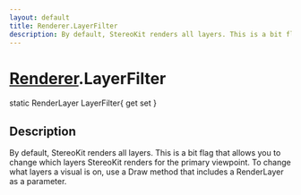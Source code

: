 ```yaml
---
layout: default
title: Renderer.LayerFilter
description: By default, StereoKit renders all layers. This is a bit flag that allows you to change which layers StereoKit renders for the primary viewpoint. To change what layers a visual is on, use a Draw method that includes a RenderLayer as a parameter.
---
```

# [Renderer]({{site.url}}/Pages/Reference/Renderer.html).LayerFilter

<div class='signature' markdown='1'>
static RenderLayer LayerFilter{ get set }
</div>

## Description
By default, StereoKit renders all layers. This is a bit
flag that allows you to change which layers StereoKit renders for
the primary viewpoint. To change what layers a visual is on, use
a Draw method that includes a RenderLayer as a parameter.

